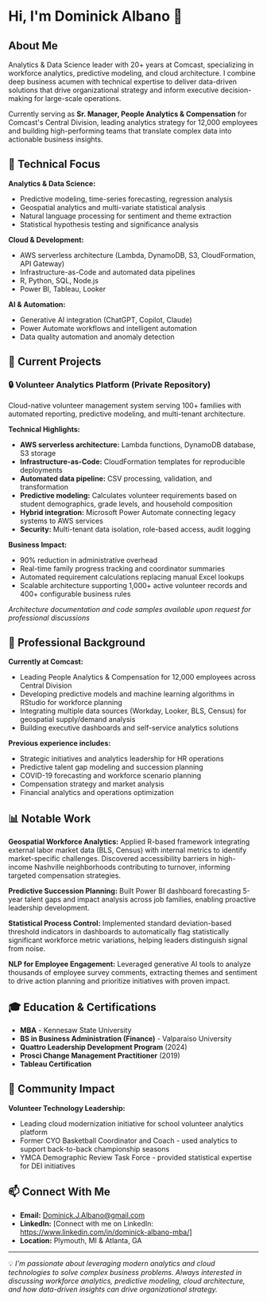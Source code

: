 # Hi, I'm Dominick Albano 👋

## About Me

Analytics & Data Science leader with 20+ years at Comcast, specializing in workforce analytics, predictive modeling, and cloud architecture. I combine deep business acumen with technical expertise to deliver data-driven solutions that drive organizational strategy and inform executive decision-making for large-scale operations.

Currently serving as **Sr. Manager, People Analytics & Compensation** for Comcast's Central Division, leading analytics strategy for 12,000 employees and building high-performing teams that translate complex data into actionable business insights.

## 🔧 Technical Focus

**Analytics & Data Science:**
- Predictive modeling, time-series forecasting, regression analysis
- Geospatial analytics and multi-variate statistical analysis
- Natural language processing for sentiment and theme extraction
- Statistical hypothesis testing and significance analysis

**Cloud & Development:**
- AWS serverless architecture (Lambda, DynamoDB, S3, CloudFormation, API Gateway)
- Infrastructure-as-Code and automated data pipelines
- R, Python, SQL, Node.js
- Power BI, Tableau, Looker

**AI & Automation:**
- Generative AI integration (ChatGPT, Copilot, Claude)
- Power Automate workflows and intelligent automation
- Data quality automation and anomaly detection

## 🚀 Current Projects

### 🔒 Volunteer Analytics Platform (Private Repository)

Cloud-native volunteer management system serving 100+ families with automated reporting, predictive modeling, and multi-tenant architecture.

**Technical Highlights:**
- **AWS serverless architecture:** Lambda functions, DynamoDB database, S3 storage
- **Infrastructure-as-Code:** CloudFormation templates for reproducible deployments
- **Automated data pipeline:** CSV processing, validation, and transformation
- **Predictive modeling:** Calculates volunteer requirements based on student demographics, grade levels, and household composition
- **Hybrid integration:** Microsoft Power Automate connecting legacy systems to AWS services
- **Security:** Multi-tenant data isolation, role-based access, audit logging

**Business Impact:**
- 90% reduction in administrative overhead
- Real-time family progress tracking and coordinator summaries
- Automated requirement calculations replacing manual Excel lookups
- Scalable architecture supporting 1,000+ active volunteer records and 400+ configurable business rules

*Architecture documentation and code samples available upon request for professional discussions*

## 💼 Professional Background

**Currently at Comcast:**
- Leading People Analytics & Compensation for 12,000 employees across Central Division
- Developing predictive models and machine learning algorithms in RStudio for workforce planning
- Integrating multiple data sources (Workday, Looker, BLS, Census) for geospatial supply/demand analysis
- Building executive dashboards and self-service analytics solutions

**Previous experience includes:**
- Strategic initiatives and analytics leadership for HR operations
- Predictive talent gap modeling and succession planning
- COVID-19 forecasting and workforce scenario planning
- Compensation strategy and market analysis
- Financial analytics and operations optimization

## 📊 Notable Work

**Geospatial Workforce Analytics:**
Applied R-based framework integrating external labor market data (BLS, Census) with internal metrics to identify market-specific challenges. Discovered accessibility barriers in high-income Nashville neighborhoods contributing to turnover, informing targeted compensation strategies.

**Predictive Succession Planning:**
Built Power BI dashboard forecasting 5-year talent gaps and impact analysis across job families, enabling proactive leadership development.

**Statistical Process Control:**
Implemented standard deviation-based threshold indicators in dashboards to automatically flag statistically significant workforce metric variations, helping leaders distinguish signal from noise.

**NLP for Employee Engagement:**
Leveraged generative AI tools to analyze thousands of employee survey comments, extracting themes and sentiment to drive action planning and prioritize initiatives with proven impact.

## 🎓 Education & Certifications

- **MBA** - Kennesaw State University
- **BS in Business Administration (Finance)** - Valparaiso University
- **Quattro Leadership Development Program** (2024)
- **Prosci Change Management Practitioner** (2019)
- **Tableau Certification**

## 🤝 Community Impact

**Volunteer Technology Leadership:**
- Leading cloud modernization initiative for school volunteer analytics platform
- Former CYO Basketball Coordinator and Coach - used analytics to support back-to-back championship seasons
- YMCA Demographic Review Task Force - provided statistical expertise for DEI initiatives

## 📫 Connect With Me

- **Email:** Dominick.J.Albano@gmail.com
- **LinkedIn:** [Connect with me on LinkedIn: https://www.linkedin.com/in/dominick-albano-mba/]
- **Location:** Plymouth, MI & Atlanta, GA

---

💡 *I'm passionate about leveraging modern analytics and cloud technologies to solve complex business problems. Always interested in discussing workforce analytics, predictive modeling, cloud architecture, and how data-driven insights can drive organizational strategy.*

